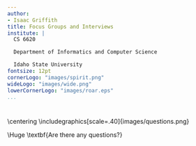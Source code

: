 ```yaml
---
author:
- Isaac Griffith
title: Focus Groups and Interviews
institute: |
  CS 6620

  Department of Informatics and Computer Science

  Idaho State University
fontsize: 12pt
cornerLogo: "images/spirit.png"
wideLogo: "images/wide.png"
lowerCornerLogo: "images/roar.eps"
...
```


#

\centering
\includegraphics[scale=.40]{images/questions.png}

\Huge \textbf{Are there any questions?}
